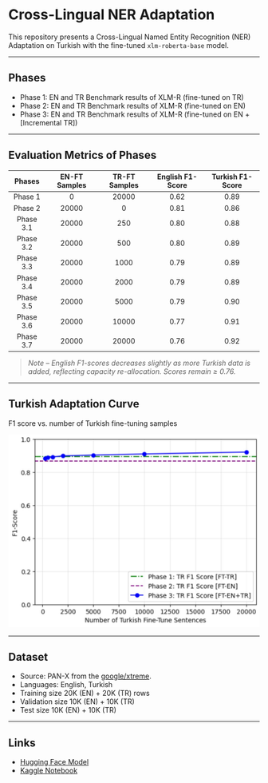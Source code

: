 # Cross-Lingual NER Adaptation

This repository presents a Cross-Lingual Named Entity Recognition (NER) Adaptation on Turkish with the fine-tuned `xlm-roberta-base` model.

---

## Phases

- Phase 1: EN and TR Benchmark results of XLM-R (fine-tuned on TR)
- Phase 2: EN and TR Benchmark results of XLM-R (fine-tuned on EN)
- Phase 3: EN and TR Benchmark results of XLM-R (fine-tuned on EN + [Incremental TR])

---

## Evaluation Metrics of Phases

|   Phases      | EN-FT Samples | TR-FT Samples | English F1-Score | Turkish F1-Score |
|:-------------:|:-------------:|:-------------:|:----------------:|:----------------:|
|   Phase 1     |      0        |      20000    |       0.62       |       0.89       |
|   Phase 2     |      20000    |      0        |       0.81       |       0.86       |
|   Phase 3.1   |      20000    |      250      |       0.80       |       0.88       |
|   Phase 3.2   |      20000    |      500      |       0.80       |       0.89       |
|   Phase 3.3   |      20000    |      1000     |       0.79       |       0.89       |
|   Phase 3.4   |      20000    |      2000     |       0.79       |       0.89       |
|   Phase 3.5   |      20000    |      5000     |       0.79       |       0.90       |
|   Phase 3.6   |      20000    |      10000    |       0.77       |       0.91       |
|   Phase 3.7   |      20000    |      20000    |       0.76       |       0.92       |

> *Note – English F1-scores decreases slightly as more Turkish data is added, reflecting capacity re-allocation. Scores remain ≥ 0.76.*

---

## Turkish Adaptation Curve
F1 score vs. number of Turkish fine-tuning samples

![Learning Curve](assets/learning_curve.jpg)

---

## Dataset

- Source: PAN-X from the [google/xtreme](https://huggingface.co/datasets/google/xtreme).
- Languages: English, Turkish
- Training size 20K (EN) + 20K (TR) rows
- Validation size 10K (EN) + 10K (TR)
- Test size 10K (EN) + 10K (TR)

---

## Links

- [Hugging Face Model](https://huggingface.co/mehmet0sahinn/xlm-roberta-base-cased-ner-turkish)
- [Kaggle Notebook](https://www.kaggle.com/code/mehmet0sahinn/cross-lingual-ner-adaptation)
